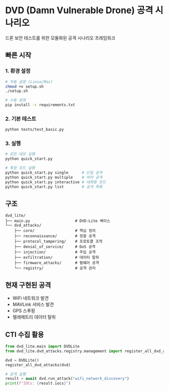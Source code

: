 # DVD (Damn Vulnerable Drone) 공격 시나리오

드론 보안 테스트를 위한 모듈화된 공격 시나리오 프레임워크

## 빠른 시작

### 1. 환경 설정
```bash
# 자동 설정 (Linux/Mac)
chmod +x setup.sh
./setup.sh

# 수동 설정
pip install -r requirements.txt
```

### 2. 기본 테스트
```bash
python tests/test_basic.py
```

### 3. 실행
```bash
# 모든 데모 실행
python quick_start.py

# 특정 모드 실행
python quick_start.py single      # 단일 공격
python quick_start.py multiple    # 여러 공격
python quick_start.py interactive # 대화형 모드
python quick_start.py list        # 공격 목록
```

## 구조

```
dvd_lite/
├── main.py                    # DVD-Lite 베이스
└── dvd_attacks/
    ├── core/                  # 핵심 정의
    ├── reconnaissance/        # 정찰 공격
    ├── protocol_tampering/    # 프로토콜 조작
    ├── denial_of_service/     # DoS 공격
    ├── injection/             # 주입 공격
    ├── exfiltration/          # 데이터 탈취
    ├── firmware_attacks/      # 펌웨어 공격
    └── registry/              # 공격 관리
```

## 현재 구현된 공격

- WiFi 네트워크 발견
- MAVLink 서비스 발견  
- GPS 스푸핑
- 텔레메트리 데이터 탈취

## CTI 수집 활용

```python
from dvd_lite.main import DVDLite
from dvd_lite.dvd_attacks.registry.management import register_all_dvd_attacks

dvd = DVDLite()
register_all_dvd_attacks(dvd)

# 공격 실행
result = await dvd.run_attack("wifi_network_discovery")
print(f"IOCs: {result.iocs}")
```
